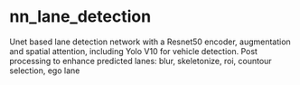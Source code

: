 # nn_lane_detection

Unet based lane detection network with a Resnet50 encoder, augmentation and spatial attention, including Yolo V10 for vehicle detection.
Post processing to enhance predicted lanes: blur, skeletonize, roi, countour selection, ego lane
